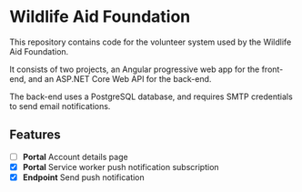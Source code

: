 # Wildlife Aid Foundation

This repository contains code for the volunteer system used by the Wildlife Aid Foundation.

It consists of two projects, an Angular progressive web app for the front-end, and an ASP.NET Core Web API for the back-end.

The back-end uses a PostgreSQL database, and requires SMTP credentials to send email notifications.

## Features

- [ ] **Portal** Account details page
- [x] **Portal** Service worker push notification subscription
- [x] **Endpoint** Send push notification
